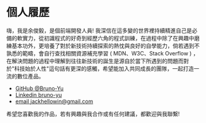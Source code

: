 # 個人履歷


嗨，我是余俊毅，是個前端開發人員!
我深信在這多變的世界裡持續精進自己是必備的軟實力，從初識程式的好奇到經歷六角的程式訓練，在過程中除了在興趣中磨練基本功外，更培養了對於新技術持續探索的熱忱與良好的自學能力，倘若遇到不孰悉的範疇，會自行查找相關資源補充學習 ( MDN、W3C、Stack Overflow ) ，在解決問題的過程中理解到往往新技術的誕生是源自於當下所遇到的問題而對於"科技始於人性"這句話有更深的感觸，希望能加入共同成長的團隊，一起打造一流的數位產品。

* [GitHub @Bruno-Yu](https://github.com/Bruno-Yu)
* [Linkedin bruno-yu](https://www.linkedin.com/in/bruno-yu)
* [email jackhellowin@gmail.com](https://bruno-yu.github.io/resume/#)

希望您喜歡我的作品，若有興趣與我合作或有任何建議，都歡迎與我聯繫!
